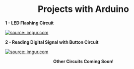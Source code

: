<div align="center">

# Projects with Arduino

</div>

**1 - LED Flashing Circuit**

<a href="https://imgur.com/2am0LxR"><img src="https://i.imgur.com/2am0LxR.png" title="source: imgur.com" /></a>

**2 - Reading Digital Signal with Button Circuit**

<a href="https://imgur.com/r05lxX5"><img src="https://i.imgur.com/r05lxX5.png" title="source: imgur.com" /></a>


<div align="center">
  
**Other Circuits Coming Soon!**

</div>
